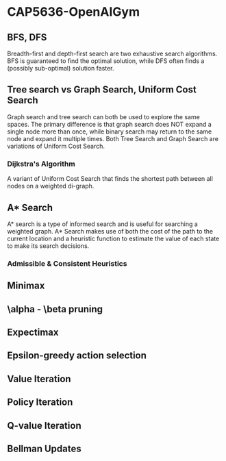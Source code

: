# CAP5636-OpenAIGym

## BFS, DFS
Breadth-first and depth-first search are two exhaustive search algorithms. BFS is guaranteed to find the optimal solution, while DFS often finds a (possibly sub-optimal) solution faster.

## Tree search vs Graph Search, Uniform Cost Search
Graph search and tree search can both be used to explore the same spaces. The primary difference is that graph search does NOT expand a single node more than once, while binary search may return to the same node and expand it multiple times. Both Tree Search and Graph Search are variations of Uniform Cost Search.

### Dijkstra's Algorithm
A variant of Uniform Cost Search that finds the shortest path between all nodes on a weighted di-graph.

## A* Search
A* search is a type of informed search and is useful for searching a weighted graph. A* Search makes use of both the cost of the path to the current location and a heuristic function to estimate the value of each state to make its search decisions.

### Admissible & Consistent Heuristics

## Minimax

## \alpha - \beta pruning

## Expectimax

## Epsilon-greedy action selection

## Value Iteration

## Policy Iteration

## Q-value Iteration

## Bellman Updates

